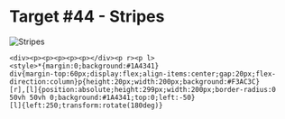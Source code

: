 # Target #44 - Stripes

![Stripes](https://cssbattle.dev/targets/44.png)

```
<div><p><p><p><p><p></div><p r><p l>
<style>*{margin:0;background:#1A4341}
div{margin-top:60px;display:flex;align-items:center;gap:20px;flex-direction:column}p{height:20px;width:200px;background:#F3AC3C}
[r],[l]{position:absolute;height:299px;width:200px;border-radius:0 50vh 50vh 0;background:#1A4341;top:0;left:-50}
[l]{left:250;transform:rotate(180deg)}
```
